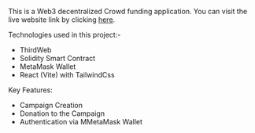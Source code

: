 This is a Web3 decentralized Crowd funding application. You can visit the live website link by clicking [here](https://appie-crowdfunding.netlify.app/).

Technologies used in this project:-
- ThirdWeb
- Solidity Smart Contract
- MetaMask Wallet
- React (Vite) with TailwindCss

Key Features:

- Campaign Creation
- Donation to the Campaign
- Authentication via MMetaMask Wallet
